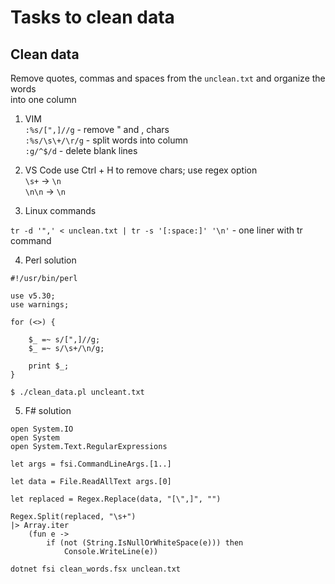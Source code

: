 # Tasks to clean data

## Clean data

Remove quotes, commas and spaces from the `unclean.txt` and organize the words  
into one column  
  
1) VIM  
`:%s/[",]//g` - remove " and , chars  
`:%s/\s\+/\r/g` - split words into column  
`:g/^$/d` - delete blank lines   

2) VS Code 
use Ctrl + H to remove chars; use regex option  
`\s+` -> `\n`  
`\n\n` -> `\n`  

3) Linux commands 

`tr -d '",' < unclean.txt | tr -s '[:space:]' '\n'`  - one liner with tr command  

4) Perl solution 

```
#!/usr/bin/perl 

use v5.30;
use warnings;

for (<>) {

    $_ =~ s/[",]//g;
    $_ =~ s/\s+/\n/g;

    print $_;
}
```
`$ ./clean_data.pl uncleant.txt`  

5) F# solution  

```
open System.IO
open System
open System.Text.RegularExpressions

let args = fsi.CommandLineArgs.[1..] 

let data = File.ReadAllText args.[0]

let replaced = Regex.Replace(data, "[\",]", "")

Regex.Split(replaced, "\s+")
|> Array.iter
    (fun e ->
        if (not (String.IsNullOrWhiteSpace(e))) then
            Console.WriteLine(e))
```

`dotnet fsi clean_words.fsx unclean.txt`
